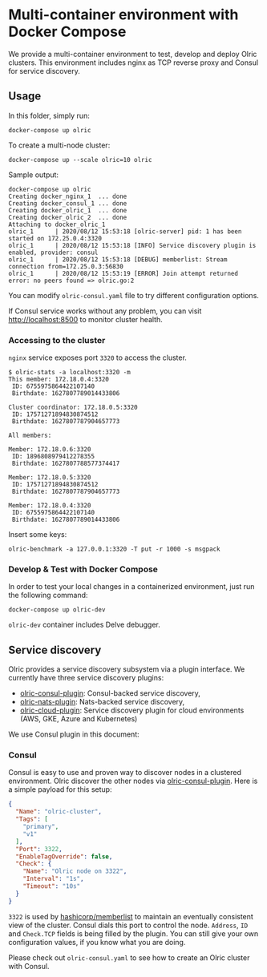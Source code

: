 # Multi-container environment with Docker Compose

We provide a multi-container environment to test, develop and deploy Olric clusters. This environment includes nginx as 
TCP reverse proxy and Consul for service discovery. 

## Usage

In this folder, simply run:

```
docker-compose up olric
```

To create a multi-node cluster:

```
docker-compose up --scale olric=10 olric
```

Sample output:

```
docker-compose up olric
Creating docker_nginx_1  ... done
Creating docker_consul_1 ... done
Creating docker_olric_1  ... done
Creating docker_olric_2  ... done
Attaching to docker_olric_1
olric_1      | 2020/08/12 15:53:18 [olric-server] pid: 1 has been started on 172.25.0.4:3320
olric_1      | 2020/08/12 15:53:18 [INFO] Service discovery plugin is enabled, provider: consul
olric_1      | 2020/08/12 15:53:18 [DEBUG] memberlist: Stream connection from=172.25.0.3:56830
olric_1      | 2020/08/12 15:53:19 [ERROR] Join attempt returned error: no peers found => olric.go:2
```

You can modify `olric-consul.yaml` file to try different configuration options. 

If Consul service works without any problem, you can visit [http://localhost:8500](http://localhost:8500) to monitor 
cluster health.

### Accessing to the cluster

`nginx` service exposes port `3320` to access the cluster. 

```
$ olric-stats -a localhost:3320 -m
This member: 172.18.0.4:3320
 ID: 6755975864422107140
 Birthdate: 1627807789014433806

Cluster coordinator: 172.18.0.5:3320
 ID: 17571271894830874512
 Birthdate: 1627807787904657773

All members:

Member: 172.18.0.6:3320
 ID: 1896808979412278355
 Birthdate: 1627807788577374417

Member: 172.18.0.5:3320
 ID: 17571271894830874512
 Birthdate: 1627807787904657773

Member: 172.18.0.4:3320
 ID: 6755975864422107140
 Birthdate: 1627807789014433806
```

Insert some keys:

```
olric-benchmark -a 127.0.0.1:3320 -T put -r 1000 -s msgpack
```

### Develop & Test with Docker Compose

In order to test your local changes in a containerized environment, just run the following command:

```
docker-compose up olric-dev
```

`olric-dev` container includes Delve debugger.

## Service discovery

Olric provides a service discovery subsystem via a plugin interface. We currently have three service discovery plugins:

* [olric-consul-plugin](https://github.com/olric-data/olric-consul-plugin): Consul-backed service discovery, 
* [olric-nats-plugin](https://github.com/justinfx/olric-nats-plugin): Nats-backed service discovery,
* [olric-cloud-plugin](https://github.com/olric-data/olric-cloud-plugin): Service discovery plugin for cloud environments (AWS, GKE, Azure and Kubernetes)

We use Consul plugin in this document:

### Consul 

Consul is easy to use and proven way to discover nodes in a clustered environment. Olric discover the other nodes via 
[olric-consul-plugin](https://github.com/olric-data/olric-consul-plugin). Here is a simple payload for this setup:

```json
{
  "Name": "olric-cluster",
  "Tags": [
    "primary",
    "v1"
  ],
  "Port": 3322,
  "EnableTagOverride": false,
  "Check": {
    "Name": "Olric node on 3322",
    "Interval": "1s",
    "Timeout": "10s"
  }
}
```

`3322` is used by [hashicorp/memberlist](https://github.com/hashicorp/memberlist) to maintain an eventually consistent view of the cluster. 
Consul dials this port to control the node. `Address`, `ID` and `Check.TCP` fields is being filled by the plugin. You can still 
give your own configuration values, if you know what you are doing.

Please check out `olric-consul.yaml` to see how to create an Olric cluster with Consul.